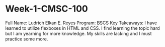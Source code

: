 # Week-1-CMSC-100

Full Name: Ludrich Elkan E. Reyes
Program: BSCS
Key Takeaways: I have learned to utilize flexboxes in HTML and CSS.
    I find learning the topic hard but I am yearning for more knowledge.
    My skills are lacking and I must practice some more. 
